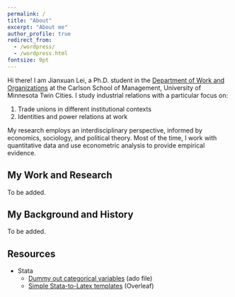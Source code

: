 ```yaml
---
permalink: /
title: "About"
excerpt: "About me"
author_profile: true
redirect_from: 
  - /wordpress/
  - /wordpress.html
fontsize: 9pt
---
```


Hi there! I am Jianxuan Lei, a Ph.D. student in the [Department of Work and Organizations](https://carlsonschool.umn.edu/departments/work-organizations-department) at the Carlson School of Management, University of Minnesota Twin Cities. I study industrial relations with a particular focus on:

1. Trade unions in different institutional contexts
2. Identities and power relations at work 
      
My research employs an interdisciplinary perspective, informed by economics, sociology, and political theory. Most of the time, I work with quantitative data and use econometric analysis to provide empirical evidence.

## My Work and Research
To be added.

## My Background and History
To be added.

## Resources
* Stata
  * [Dummy out categorical variables](https://jianxuan-lei.github.io/posts/2022/10/dummyout/) (ado file)
  * [Simple Stata-to-Latex templates](https://www.overleaf.com/read/kfxrxfbqsytm) (Overleaf)
